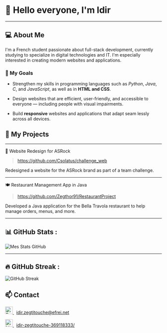 # 👋 Hello everyone, I'm Idir

---

## 💻 About Me
I'm a French student passionate about full-stack development, currently studying to specialize in digital technologies and IT. I'm especially interested in creating modern websites and applications.

### 🎯 My Goals
- Strengthen my skills in programming languages such as _Python_, _Java_, _C_, and _JavaScript_, as well as in __HTML and CSS__.

- Design websites that are efficient, user-friendly, and accessible to everyone — including people with visual impairments.

- Build __responsive__ websites and applications that adapt seam lessly across all devices.

## 🚀 My Projects

---

🔧 Website Redesign for ASRock
> https://github.com/Csolatus/challenge_web

Redesigned a website for the ASRock brand as part of a team challenge.

---

🍽️ Restaurant Management App in Java
> https://github.com/Zegthor91/RestaurantProject

Developed a Java application for the Bella Travola restaurant to help manage orders, menus, and more.

---

## 📊 GitHub Stats :

![Mes Stats GitHub](https://github-readme-stats.vercel.app/api?username=Zegthor91&show_icons=true&theme=radical)

---

## 🔥 GitHub Streak :

![GitHub Streak](https://streak-stats.demolab.com/?user=Zegthor91&theme=dark&date_format=M%20j%5B%2C%20Y%5D)

## 📫 Contact

<a href="mailto:idir.zegtitouche@efrei.net" target="_blank"> <img src="https://cdn-icons-png.flaticon.com/512/732/732200.png" alt="Email" width="24" height="24" /> </a> &nbsp; <span>idir.zegtitouche@efrei.net</span> <br/>

<a href="https://www.linkedin.com/in/idir-zegtitouche-369118333/" target="_blank"> <img src="https://cdn-icons-png.flaticon.com/512/174/174857.png" alt="LinkedIn" width="24" height="24" /> </a> &nbsp; <span><a href="https://www.linkedin.com/in/idir-zegtitouche-369118333/">idir-zegtitouche-369118333/</a></span> <br/>